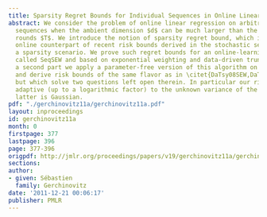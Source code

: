 ```yaml
---
title: Sparsity Regret Bounds for Individual Sequences in Online Linear Regression
abstract: We consider the problem of online linear regression on arbitrary deterministic
  sequences when the ambient dimension $d$ can be much larger than the number of time
  rounds $T$. We introduce the notion of sparsity regret bound, which is a deterministic
  online counterpart of recent risk bounds derived in the stochastic setting under
  a sparsity scenario. We prove such regret bounds for an online-learning algorithm
  called SeqSEW and based on exponential weighting and data-driven truncation. In
  a second part we apply a parameter-free version of this algorithm on {i.i.d.}\ data
  and derive risk bounds of the same flavor as in \citet{DaTsy08SEW,DaTsy10MirrorAveraging}
  but which solve two questions left open therein. In particular our risk bounds are
  adaptive (up to a logarithmic factor) to the unknown variance of the noise if the
  latter is Gaussian.
pdf: "./gerchinovitz11a/gerchinovitz11a.pdf"
layout: inproceedings
id: gerchinovitz11a
month: 0
firstpage: 377
lastpage: 396
page: 377-396
origpdf: http://jmlr.org/proceedings/papers/v19/gerchinovitz11a/gerchinovitz11a.pdf
sections: 
author:
- given: Sébastien
  family: Gerchinovitz
date: '2011-12-21 00:06:17'
publisher: PMLR
---
```

